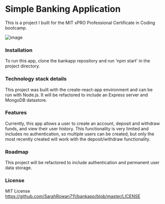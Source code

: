 # Simple Banking Application
This is a project I built for the MIT xPRO Professional Certificate in Coding bootcamp.

![image](https://user-images.githubusercontent.com/12866282/160875863-7213a89b-dd8f-49cb-b990-57856a4a1413.png)

### Installation
To run this app, clone the bankapp repository and run 'npm start' in the project directory.

### Technology stack details
This project was built with the create-react-app environment and can be run with Node.js. It will be refactored to include an Express server and MongoDB datastore.

### Features
Currently, this app allows a user to create an account, deposit and withdraw funds, and view their user history. This functionality is very limited and includes no authentication, so multiple users can be created, but only the most recently created will work with the deposit/withdraw functionality.

### Roadmap
This project will be refactored to include authentication and permanent user data storage.

### License
MIT License
https://github.com/SarahRowan711/bankapp/blob/master/LICENSE
